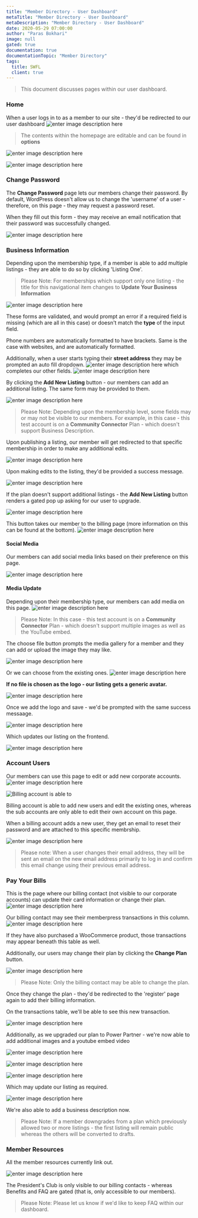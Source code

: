 ```yaml
---
title: "Member Directory - User Dashboard"
metaTitle: "Member Directory - User Dashboard"
metaDescription: "Member Directory - User Dashboard"
date: 2020-05-29 07:00:00
author: "Paras Bokhari"
image: null
gated: true
documentation: true
documentationTopic: "Member Directory"
tags:
  title: SWFL
  client: true
---
```


> This document discusses pages within our user dashboard.

### Home

When a user logs in to as a member to our site - they'd be redirected to our user dashboard
![enter image description here](https://i.imgur.com/pn7HbrX.jpg)

> The contents within the homepage are editable and can be found in **options**

![enter image description here](https://i.imgur.com/ltpG8oo.png)

![enter image description here](https://i.imgur.com/wQebiJw.png)

### Change Password

The **Change Password** page lets our members change their password. By default, WordPress doesn't allow us to change the 'username' of a user - therefore, on this page - they may request a password reset.

When they fill out this form - they may receive an email notification that their password was successfully changed.

![enter image description here](https://i.imgur.com/IsY5WWr.png)

### Business Information

Depending upon the membership type, if a member is able to add multiple listings - they are able to do so by clicking 'Listing One'.

> Please Note: For memberships which support only one listing - the title for this navigational item changes to **Update Your Business Information**

![enter image description here](https://i.imgur.com/kijBbOQ.png)

These forms are validated, and would prompt an error if a required field is missing (which are all in this case) or doesn't match the **type** of the input field.

Phone numbers are automatically formatted to have brackets. Same is the case with websites, and are automatically formatted.

Additionally, when a user starts typing their **street address** they may be prompted an auto fill dropdown.
![enter image description here](https://i.imgur.com/n8xlp5y.png)
which completes our other fields.
![enter image description here](https://i.imgur.com/xbhqF4P.png)

By clicking the **Add New Listing** button - our members can add an additional listing. The same form may be provided to them.

![enter image description here](https://i.imgur.com/ZBxi6Cs.png)

> Please Note: Depending upon the membership level, some fields may or may not be visible to our members. For example, in this case - this test account is on a **Community Connector** Plan - which doesn't support Business Description.

Upon publishing a listing, our member will get redirected to that specific membership in order to make any additional edits.

![enter image description here](https://i.imgur.com/gFZmOj7.png)

Upon making edits to the listing, they'd be provided a success message.

![enter image description here](https://i.imgur.com/i56mQOZ.png)

If the plan doesn't support additional listings - the **Add New Listing** button renders a gated pop up asking for our user to upgrade.

![enter image description here](https://i.imgur.com/HF4Ku2C.png)

This button takes our member to the billing page (more information on this can be found at the bottom).
![enter image description here](https://i.imgur.com/4SGdi0J.png)

#### Social Media

Our members can add social media links based on their preference on this page.

![enter image description here](https://i.imgur.com/dZGtwAo.png)

#### Media Update

Depending upon their membership type, our members can add media on this page.
![enter image description here](https://i.imgur.com/yqoNdOm.png)

> Please Note: In this case - this test account is on a **Community Connector** Plan - which doesn't support multiple images as well as the YouTube embed.

The choose file button prompts the media gallery for a member and they can add or upload the image they may like.

![enter image description here](https://i.imgur.com/RFDizwc.png)

Or we can choose from the existing ones.
![enter image description here](https://i.imgur.com/6lTxxvl.png)

**If no file is chosen as the logo - our listing gets a generic avatar.**

![enter image description here](https://i.imgur.com/N1ly3eS.png)

Once we add the logo and save - we'd be prompted with the same success messaage.

![enter image description here](https://i.imgur.com/xJI4URV.png)

Which updates our listing on the frontend.

![enter image description here](https://i.imgur.com/KNqtJ4S.png)

### Account Users

Our members can use this page to edit or add new corporate accounts.
![enter image description here](https://i.imgur.com/ayZXVix.png)

![Billing account is able to](https://i.imgur.com/xT4KY9p.png)

Billing account is able to add new users and edit the existing ones, whereas the sub accounts are only able to edit their own account on this page.

When a billing account adds a new user, they get an email to reset their password and are attached to this specific membrship.

![enter image description here](https://i.imgur.com/Lcolw2N.png)

> Please note: When a user changes their email address, they will be sent an email on the new email address primarily to log in and confirm this email change using their previous email address.

### Pay Your Bills

This is the page where our billing contact (not visible to our corporate accounts) can update their card information or change their plan.
![enter image description here](https://i.imgur.com/gqgyarK.png)

Our billing contact may see their memberpress transactions in this column.
![enter image description here](https://i.imgur.com/X1FA2Ej.png)

If they have also purchased a WooCommerce product, those transactions may appear beneath this table as well.

Additionally, our users may change their plan by clicking the **Change Plan** button.

![enter image description here](https://i.imgur.com/7NoSrfH.png)

> Please Note: Only the billing contact may be able to change the plan.

Once they change the plan - they'd be redirected to the 'register' page again to add their billing information.

On the transactions table, we'll be able to see this new transaction.

![enter image description here](https://i.imgur.com/D4U99za.png)

Additionally, as we upgraded our plan to Power Partner - we're now able to add additional images and a youtube embed video

![enter image description here](https://i.imgur.com/j4hTzK1.png)

![enter image description here](https://i.imgur.com/Duz4BRY.png)

![enter image description here](https://i.imgur.com/P7DoQJ0.png)

Which may update our listing as required.

![enter image description here](https://i.imgur.com/TkfqObY.jpg)

We're also able to add a business description now.

> Please Note: If a member downgrades from a plan which previously allowed two or more listings - the first listing will remain public whereas the others will be converted to drafts.

### Member Resources

All the member resources currently link out.

![enter image description here](https://i.imgur.com/JMYkNiU.png)

The President's Club is only visible to our billing contacts - whereas Benefits and FAQ are gated (that is, only accessible to our members).

> Please Note: Please let us know if we'd like to keep FAQ within our dashboard.
